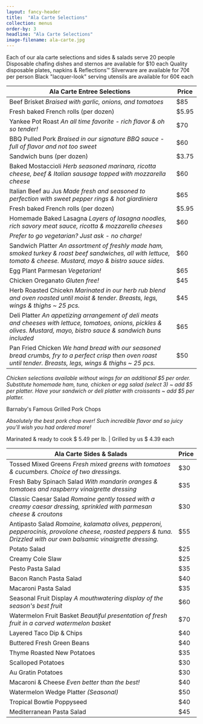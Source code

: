 ```yaml
---
layout: fancy-header
title:  "Ala Carte Selections"
collection: menus
order-by: 3
headline: "Ala Carte Selections"
image-filename: ala-carte.jpg
---
```


Each of our ala carte selections and sides & salads serve 20 people
Disposable chafing dishes and sternos are available for $10 each
Quality disposable plates, napkins & Reflections™ Silverware are available for 70¢ per person 
Black "lacquer-look" serving utensils are available for 60¢ each



Ala Carte Entree Selections | Price
----------|-----------
Beef Brisket *Braised with garlic, onions, and tomatoes* | $85
Fresh baked French rolls (per dozen) | $5.95
Yankee Pot Roast *An all time favorite - rich flavor & oh so tender!* | $70
BBQ Pulled Pork *Braised in our signature BBQ sauce - full of flavor and not too sweet* | $60
Sandwich buns (per dozen) | $3.75
Baked Mostaccioli *Herb seasoned marinara, ricotta cheese, beef & Italian sausage topped with mozzarella cheese* | $60
Italian Beef au Jus *Made fresh and seasoned to perfection with sweet pepper rings & hot giardiniera* | $65
Fresh baked French rolls (per dozen) | $5.95
Homemade Baked Lasagna *Layers of lasagna noodles, rich savory meat sauce, ricotta & mozzarella cheeses* | $60
*Prefer to go vegetarian? Just ask - no charge!* | 
Sandwich Platter *An assortment of freshly made ham, smoked turkey & roast beef sandwiches, all with lettuce, tomato & cheese. Mustard, mayo & bistro sauce sides.* | $60
Egg Plant Parmesan *Vegetarian!* | $65
Chicken Oreganato *Gluten free!* | $45
Herb Roasted Chicekn *Marinated in our herb rub blend and oven roasted until moist & tender. Breasts, legs, wings & thighs ~ 25 pcs.* | $45
Deli Platter *An appetizing arrangement of deli meats and cheeses with lettuce, tomatoes, onions, pickles & olives. Mustard, mayo, bistro sauce & sandwich buns included* | $65
Pan Fried Chicken *We hand bread with our seasoned bread crumbs, fry to a perfect crisp then oven roast until tender. Breasts, legs, wings & thighs ~ 25 pcs.* | $50

*Chicken selections available without wings for an additional $5 per order.*
*Substitute homemade ham, tuna, chicken or egg salad (select 3) ~ add $5 per platter.*
*Have your sandwich or deli platter with croissants ~ add $5 per platter.*

Barnaby's Famous Grilled Pork Chops
 
*Absolutely the best pork chop ever!*
*Such incredible flavor and so juicy you'll wish you had ordered more!*

Marinated & ready to cook $ 5.49 per lb. | Grilled by us $ 4.39 each 

Ala Carte Sides & Salads | Price
---------|---------
Tossed Mixed Greens *Fresh mixed greens with tomatoes & cucumbers. Choice of two dressings.* | $30
Fresh Baby Spinach Salad *With mandarin oranges & tomatoes and raspberry vinaigrette dressing* | $35
Classic Caesar Salad *Romaine gently tossed with a creamy caesar dressing, sprinkled with parmesan cheese & croutons* | $30
Antipasto Salad *Romaine, kalamata olives, pepperoni, pepperocinis, provolone cheese, roasted peppers & tuna. Drizzled with our own balsamic vinaigrette dressing.* | $55
Potato Salad | $25
Creamy Cole Slaw | $25
Pesto Pasta Salad | $35
Bacon Ranch Pasta Salad | $40
Macaroni Pasta Salad | $35
Seasonal Fruit Display *A mouthwatering display of the season's best fruit* | $60
Watermelon Fruit Basket *Beautiful presentation of fresh fruit in a carved watermelon basket* | $70
Layered Taco Dip & Chips | $40
Buttered Fresh Green Beans |$40
Thyme Roasted New Potatoes | $35
Scalloped Potatoes | $30
Au Gratin Potatoes | $30
Macaroni & Cheese *Even better than the best!* | $40
Watermelon Wedge Platter *(Seasonal)* | $50
Tropical Bowtie Poppyseed | $40
Mediterranean Pasta Salad | $45